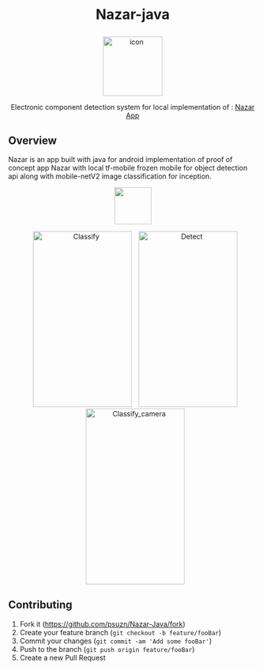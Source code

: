 # <p align="center"> Nazar-java </p>
<p align="center">
  <img alt="icon" src="https://i.imgur.com/dcLEEIn.png" width="120" height="120"> 
</p>
<p align="center">Electronic component detection system for local implementation of : <a href="https://github.com/aryaminus/nazar" target="_blank">Nazar App</a></p>

## Overview

Nazar is an app built with java for android implementation of proof of concept app Nazar with local tf-mobile frozen mobile for object detection api along with mobile-netV2 image classification for inception.

<p align="center">
    <a href="https://play.google.com/store/apps/details?id=com.speks.nazar" target="_blank"><img src="http://i.imgur.com/D5B4zOT.png" height="75"/></a>
</p>

<p align="center">
  <img alt="Classify" src="https://i.imgur.com/giENuoY.png" width="200" height="356" style="margin-left: 10px">
  <img alt="Detect" src="https://i.imgur.com/1YoUhGI.png" width="200" height="356" style="margin-left: 10px">
  <img alt="Classify_camera" src="https://i.imgur.com/5H57Gfh.png" width="200" height="356" style="margin-left: 10px">
</p>

## Contributing

1. Fork it (<https://github.com/psuzn/Nazar-Java/fork>)
2. Create your feature branch (`git checkout -b feature/fooBar`)
3. Commit your changes (`git commit -am 'Add some fooBar'`)
4. Push to the branch (`git push origin feature/fooBar`)
5. Create a new Pull Request